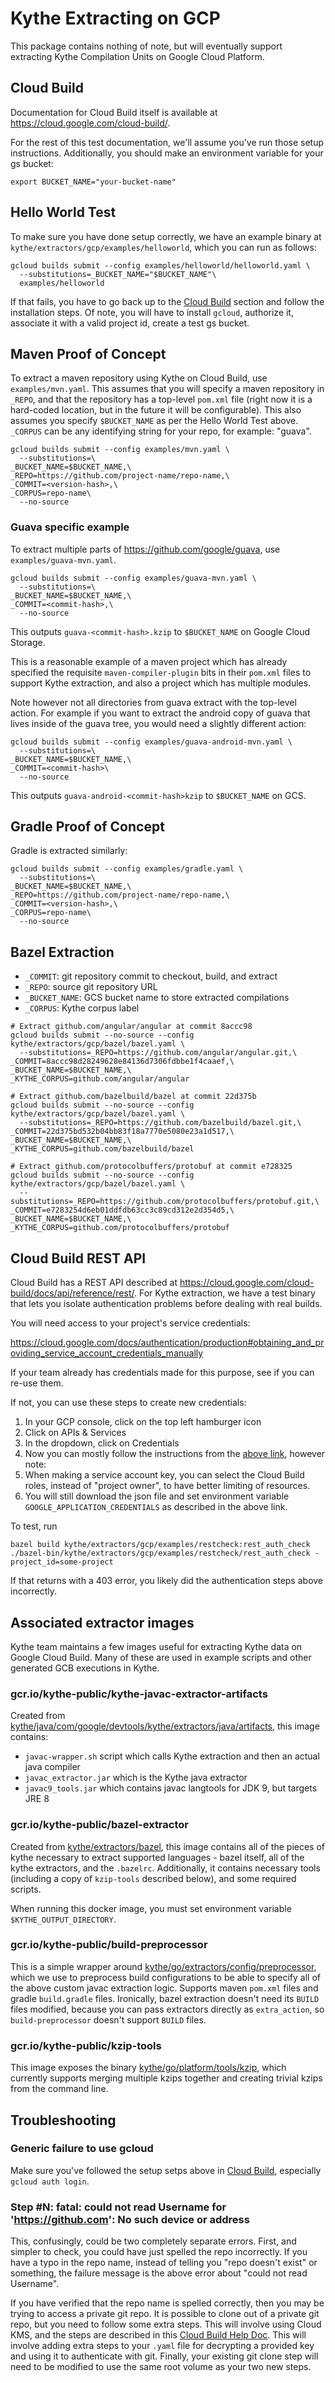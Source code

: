 # Kythe Extracting on GCP

This package contains nothing of note, but will eventually support extracting
Kythe Compilation Units on Google Cloud Platform.

## Cloud Build

Documentation for Cloud Build itself is available at
https://cloud.google.com/cloud-build/.

For the rest of this test documentation, we'll assume you've run those setup
instructions.  Additionally, you should make an environment variable for your
gs bucket:

```
export BUCKET_NAME="your-bucket-name"
```

## Hello World Test

To make sure you have done setup correctly, we have an example binary at
`kythe/extractors/gcp/examples/helloworld`, which you can run as follows:

```
gcloud builds submit --config examples/helloworld/helloworld.yaml \
  --substitutions=_BUCKET_NAME="$BUCKET_NAME"\
  examples/helloworld
```

If that fails, you have to go back up to the [Cloud Build](#cloud-build) section
and follow the installation steps.  Of note, you will have to install `gcloud`,
authorize it, associate it with a valid project id, create a test gs bucket.

## Maven Proof of Concept

To extract a maven repository using Kythe on Cloud Build, use
`examples/mvn.yaml`.  This assumes that you will specify a maven repository
in `_REPO`, and that the repository has a top-level `pom.xml` file (right
now it is a hard-coded location, but in the future it will be configurable).
This also assumes you specify `$BUCKET_NAME` as per the Hello World Test above.
`_CORPUS` can be any identifying string for your repo, for example: "guava".

```
gcloud builds submit --config examples/mvn.yaml \
  --substitutions=\
_BUCKET_NAME=$BUCKET_NAME,\
_REPO=https://github.com/project-name/repo-name,\
_COMMIT=<version-hash>,\
_CORPUS=repo-name\
  --no-source
```

### Guava specific example

To extract multiple parts of https://github.com/google/guava, use
`examples/guava-mvn.yaml`.

```
gcloud builds submit --config examples/guava-mvn.yaml \
  --substitutions=\
_BUCKET_NAME=$BUCKET_NAME,\
_COMMIT=<commit-hash>,\
  --no-source
```

This outputs `guava-<commit-hash>.kzip` to `$BUCKET_NAME` on Google Cloud Storage.

This is a reasonable example of a maven project which has already specified
the requisite `maven-compiler-plugin` bits in their `pom.xml` files to support
Kythe extraction, and also a project which has multiple modules.

Note however not all directories from guava extract with the top-level action.
For example if you want to extract the android copy of guava that lives inside
of the guava tree, you would need a slightly different action:

```
gcloud builds submit --config examples/guava-android-mvn.yaml \
  --substitutions=\
_BUCKET_NAME=$BUCKET_NAME,\
_COMMIT=<commit-hash>\
  --no-source
```

This outputs `guava-android-<commit-hash>kzip` to `$BUCKET_NAME` on GCS.

## Gradle Proof of Concept

Gradle is extracted similarly:

```
gcloud builds submit --config examples/gradle.yaml \
  --substitutions=\
_BUCKET_NAME=$BUCKET_NAME,\
_REPO=https://github.com/project-name/repo-name,\
_COMMIT=<version-hash>,\
_CORPUS=repo-name\
  --no-source
```

## Bazel Extraction

* `_COMMIT`: git repository commit to checkout, build, and extract
* `_REPO`: source git repository URL
* `_BUCKET_NAME`: GCS bucket name to store extracted compilations
* `_CORPUS`: Kythe corpus label

```shell
# Extract github.com/angular/angular at commit 8accc98
gcloud builds submit --no-source --config kythe/extractors/gcp/bazel/bazel.yaml \
  --substitutions=_REPO=https://github.com/angular/angular.git,\
_COMMIT=8accc98d28249628e84136d7306fdbbe1f4caaef,\
_BUCKET_NAME=$BUCKET_NAME,\
_KYTHE_CORPUS=github.com/angular/angular

# Extract github.com/bazelbuild/bazel at commit 22d375b
gcloud builds submit --no-source --config kythe/extractors/gcp/bazel/bazel.yaml \
  --substitutions=_REPO=https://github.com/bazelbuild/bazel.git,\
_COMMIT=22d375bd532b04bb83f18a7770e5080e23a1d517,\
_BUCKET_NAME=$BUCKET_NAME,\
_KYTHE_CORPUS=github.com/bazelbuild/bazel

# Extract github.com/protocolbuffers/protobuf at commit e728325
gcloud builds submit --no-source --config kythe/extractors/gcp/bazel/bazel.yaml \
  --substitutions=_REPO=https://github.com/protocolbuffers/protobuf.git,\
_COMMIT=e7283254d6eb01ddfdb63cc3c89cd312e2d354d5,\
_BUCKET_NAME=$BUCKET_NAME,\
_KYTHE_CORPUS=github.com/protocolbuffers/protobuf
```

## Cloud Build REST API

Cloud Build has a REST API described at
https://cloud.google.com/cloud-build/docs/api/reference/rest/.  For Kythe
extraction, we have a test binary that lets you isolate authentication problems
before dealing with real builds.

You will need access to your project's service credentials:

https://cloud.google.com/docs/authentication/production#obtaining_and_providing_service_account_credentials_manually

If your team already has credentials made for this purpose, see if you can
re-use them.

If not, you can use these steps to create new credentials:

1. In your GCP console, click on the top left hamburger icon
2. Click on APIs & Services
3. In the dropdown, click on Credentials
4. Now you can mostly follow the instructions from the [above link](https://cloud.google.com/docs/authentication/production#obtaining_and_providing_service_account_credentials_manually),
   however note:
5. When making a service account key, you can select the Cloud Build roles,
   instead of "project owner", to have better limiting of resources.
6. You will still download the json file and set environment variable
   `GOOGLE_APPLICATION_CREDENTIALS` as described in the above link.

To test, run

```
bazel build kythe/extractors/gcp/examples/restcheck:rest_auth_check
./bazel-bin/kythe/extractors/gcp/examples/restcheck/rest_auth_check -project_id=some-project
```

If that returns with a 403 error, you likely did the authentication steps above
incorrectly.

## Associated extractor images

Kythe team maintains a few images useful for extracting Kythe data on Google
Cloud Build.  Many of these are used in example scripts and other generated GCB
executions in Kythe.

### gcr.io/kythe-public/kythe-javac-extractor-artifacts

Created from
[kythe/java/com/google/devtools/kythe/extractors/java/artifacts](https://github.com/kythe/kythe/blob/master/kythe/java/com/google/devtools/kythe/extractors/java/artifacts),
this image contains:

* `javac-wrapper.sh` script which calls Kythe extraction and then an actual java
  compiler
* `javac_extractor.jar` which is the Kythe java extractor
* `javac9_tools.jar` which contains javac langtools for JDK 9, but targets JRE 8

### gcr.io/kythe-public/bazel-extractor

Created from
[kythe/extractors/bazel](https://github.com/kythe/kythe/blob/master/kythe/extractors/bazel),
this image contains all of the pieces of kythe necessary to extract supported
languages - bazel itself, all of the kythe extractors, and the `.bazelrc`.
Additionally, it contains necessary tools (including a copy of `kzip-tools`
described below), and some required scripts.

When running this docker image, you must set environment variable
`$KYTHE_OUTPUT_DIRECTORY`.

### gcr.io/kythe-public/build-preprocessor

This is a simple wrapper around
[kythe/go/extractors/config/preprocessor](https://github.com/kythe/kythe/blob/master/kythe/go/extractors/config/preprocessor/preprocessor.go),
which we use to preprocess build configurations to be able to
specify all of the above custom javac extraction logic.  Supports maven
`pom.xml` files and gradle `build.gradle` files.  Ironically, bazel extraction
doesn't need its `BUILD` files modified, because you can pass extractors
directly as `extra_action`, so `build-preprocessor` doesn't support `BUILD`
files.

### gcr.io/kythe-public/kzip-tools

This image exposes the binary
[kythe/go/platform/tools/kzip](https://github.com/kythe/kythe/blob/master/kythe/go/platform/tools/kzip/kzip.go),
which currently supports merging multiple kzips together and creating trivial
kzips from the command line.

## Troubleshooting

### Generic failure to use gcloud

Make sure you've followed the setup setps above in [Cloud Build](#cloud-build),
especially `gcloud auth login`.

### Step #N: fatal: could not read Username for 'https://github.com': No such device or address

This, confusingly, could be two completely separate errors.  First, and simpler
to check, you could have just spelled the repo incorrectly.  If you have a
typo in the repo name, instead of telling you "repo doesn't exist" or something,
the failure message is the above error about "could not read Username".

If you have verified that the repo name is spelled correctly, then you may be
trying to access a private git repo.  It is possible to clone out of a private
git repo, but you need to follow some extra steps.  This will involve using
Cloud KMS, and the steps are described in this
[Cloud Build Help
Doc](https://cloud.google.com/cloud-build/docs/access-private-github-repos).
This will involve adding extra steps to your `.yaml` file for decrypting a
provided key and using it to authenticate with git.  Finally, your existing git
clone step will need to be modified to use the same root volume as your two new
steps.
